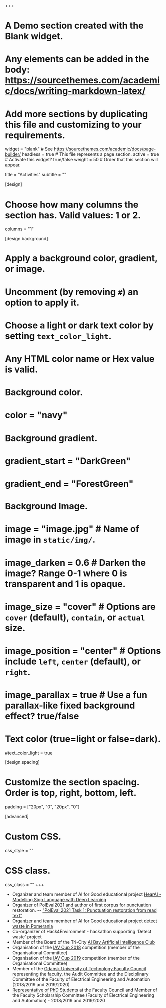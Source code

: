 +++
# A Demo section created with the Blank widget.
# Any elements can be added in the body: https://sourcethemes.com/academic/docs/writing-markdown-latex/
# Add more sections by duplicating this file and customizing to your requirements.

widget = "blank"  # See https://sourcethemes.com/academic/docs/page-builder/
headless = true  # This file represents a page section.
active = true  # Activate this widget? true/false
weight = 50  # Order that this section will appear.

title = "Activities"
subtitle = ""

[design]
  # Choose how many columns the section has. Valid values: 1 or 2.
  columns = "1"

[design.background]
  # Apply a background color, gradient, or image.
  #   Uncomment (by removing `#`) an option to apply it.
  #   Choose a light or dark text color by setting `text_color_light`.
  #   Any HTML color name or Hex value is valid.

  # Background color.
  # color = "navy"
  
  # Background gradient.
#  gradient_start = "DarkGreen"
#  gradient_end = "ForestGreen"
  
  # Background image.
  # image = "image.jpg"  # Name of image in `static/img/`.
  # image_darken = 0.6  # Darken the image? Range 0-1 where 0 is transparent and 1 is opaque.
  # image_size = "cover"  #  Options are `cover` (default), `contain`, or `actual` size.
  # image_position = "center"  # Options include `left`, `center` (default), or `right`.
  # image_parallax = true  # Use a fun parallax-like fixed background effect? true/false
  
  # Text color (true=light or false=dark).
  #text_color_light = true

[design.spacing]
  # Customize the section spacing. Order is top, right, bottom, left.
  padding = ["20px", "0", "20px", "0"]

[advanced]
 # Custom CSS. 
 css_style = ""
 
 # CSS class.
 css_class = ""
+++
* Organizer and team member of AI for Good educational project [HearAI - Modelling Sign Language with Deep Learning](hearai.pl)
* Organizer of PolEval2021 and author of first corpus for punctuation restoration. -- ["PolEval 2021 Task 1: Punctuation restoration from read text"](http://poleval.pl/tasks/task1)
* Organizer and team member of AI for Good educational project [detect waste in Pomerania](detectwaste.ml)
* Co-organizer of Hack4Environment - hackathon supporting 'Detect waste' project
* Member of the Board of the Tri-City [AI Bay Artificial Intelligence Club](http://aibay.ai/)
* Organisation of the [IAV Cup 2018](https://eti.pg.edu.pl/safeidea/iav-cup-2018) competition (member of the Organisational Committee)
* Organisation of the [IAV Cup 2019](https://eti.pg.edu.pl/safeidea/iav-cup-2019) competition (member of the Organisational Committee)
* Member of the [Gdańsk University of Technology Faculty Council](https://eia.pg.edu.pl/o-wydziale/sklad) representing the faculty, the Audit Committee and the Disciplinary Committee of the Faculty of Electrical Engineering and Automation (2018/2019 and 2019/2020)
* [Representative of PhD Students](https://pg.edu.pl/sd/obecny-samorzad) at the Faculty Council and Member of the Faculty Scholarship Committee (Faculty of Electrical Engineering and Automation) - 2018/2019 and 2019/2020 
